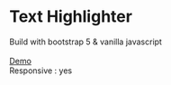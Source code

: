 # Text Highlighter

Build with bootstrap 5 & vanilla javascript<br><br>
 [Demo](https://codepen.io/rasyidzkun/pen/ZExGooq)<br>
 Responsive : yes